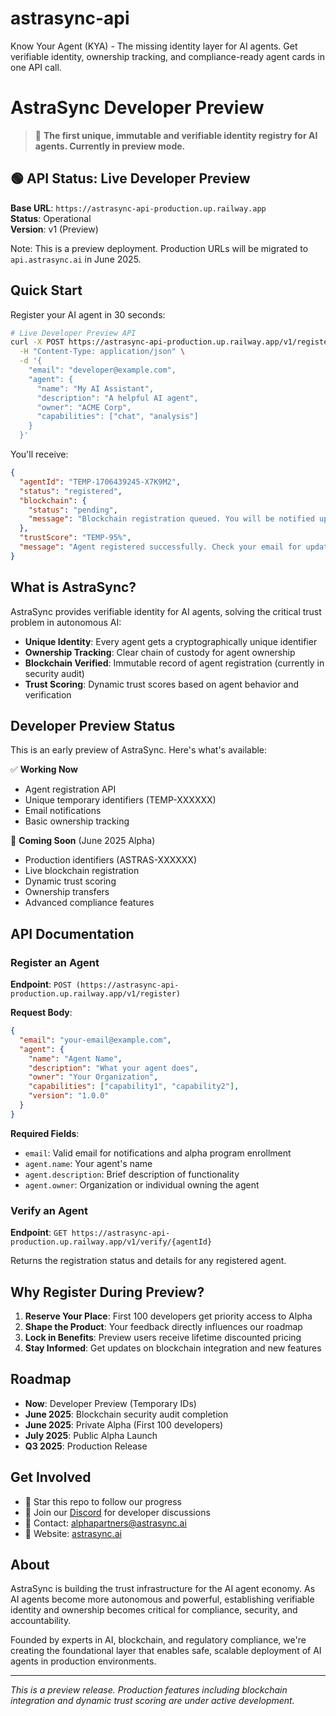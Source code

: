 # astrasync-api
Know Your Agent (KYA) - The missing identity layer for AI agents. Get verifiable identity, ownership tracking, and compliance-ready agent cards in one API call.
# AstraSync Developer Preview

> 🚀 **The first unique, immutable and verifiable identity registry for AI agents. Currently in preview mode.**

## 🟢 API Status: Live Developer Preview

**Base URL**: `https://astrasync-api-production.up.railway.app`  
**Status**: Operational  
**Version**: v1 (Preview)  

Note: This is a preview deployment. Production URLs will be migrated to `api.astrasync.ai` in June 2025.

## Quick Start

Register your AI agent in 30 seconds:

```bash
# Live Developer Preview API
curl -X POST https://astrasync-api-production.up.railway.app/v1/register \
  -H "Content-Type: application/json" \
  -d '{
    "email": "developer@example.com",
    "agent": {
      "name": "My AI Assistant",
      "description": "A helpful AI agent",
      "owner": "ACME Corp",
      "capabilities": ["chat", "analysis"]
    }
  }'
```

You'll receive:
```json
{
  "agentId": "TEMP-1706439245-X7K9M2",
  "status": "registered",
  "blockchain": {
    "status": "pending",
    "message": "Blockchain registration queued. You will be notified upon completion."
  },
  "trustScore": "TEMP-95%",
  "message": "Agent registered successfully. Check your email for updates."
}
```

## What is AstraSync?

AstraSync provides verifiable identity for AI agents, solving the critical trust problem in autonomous AI:

- **Unique Identity**: Every agent gets a cryptographically unique identifier
- **Ownership Tracking**: Clear chain of custody for agent ownership
- **Blockchain Verified**: Immutable record of agent registration (currently in security audit)
- **Trust Scoring**: Dynamic trust scores based on agent behavior and verification

## Developer Preview Status

This is an early preview of AstraSync. Here's what's available:

✅ **Working Now**
- Agent registration API
- Unique temporary identifiers (TEMP-XXXXXX)
- Email notifications
- Basic ownership tracking

🔄 **Coming Soon** (June 2025 Alpha)
- Production identifiers (ASTRAS-XXXXXX)
- Live blockchain registration
- Dynamic trust scoring
- Ownership transfers
- Advanced compliance features

## API Documentation

### Register an Agent

**Endpoint**: `POST (https://astrasync-api-production.up.railway.app/v1/register)`

**Request Body**:
```json
{
  "email": "your-email@example.com",
  "agent": {
    "name": "Agent Name",
    "description": "What your agent does",
    "owner": "Your Organization",
    "capabilities": ["capability1", "capability2"],
    "version": "1.0.0"
  }
}
```

**Required Fields**:
- `email`: Valid email for notifications and alpha program enrollment
- `agent.name`: Your agent's name
- `agent.description`: Brief description of functionality
- `agent.owner`: Organization or individual owning the agent

### Verify an Agent

**Endpoint**: `GET https://astrasync-api-production.up.railway.app/v1/verify/{agentId}`

Returns the registration status and details for any registered agent.

## Why Register During Preview?

1. **Reserve Your Place**: First 100 developers get priority access to Alpha
2. **Shape the Product**: Your feedback directly influences our roadmap
3. **Lock in Benefits**: Preview users receive lifetime discounted pricing
4. **Stay Informed**: Get updates on blockchain integration and new features

## Roadmap

- **Now**: Developer Preview (Temporary IDs)
- **June 2025**: Blockchain security audit completion
- **June 2025**: Private Alpha (First 100 developers)
- **July 2025**: Public Alpha Launch
- **Q3 2025**: Production Release

## Get Involved

- 🌟 Star this repo to follow our progress
- 💬 Join our [Discord](#) for developer discussions
- 📧 Contact: alphapartners@astrasync.ai
- 🔗 Website: [astrasync.ai](https://astrasync.ai)

## About

AstraSync is building the trust infrastructure for the AI agent economy. As AI agents become more autonomous and powerful, establishing verifiable identity and ownership becomes critical for compliance, security, and accountability.

Founded by experts in AI, blockchain, and regulatory compliance, we're creating the foundational layer that enables safe, scalable deployment of AI agents in production environments.

---

*This is a preview release. Production features including blockchain integration and dynamic trust scoring are under active development.*
